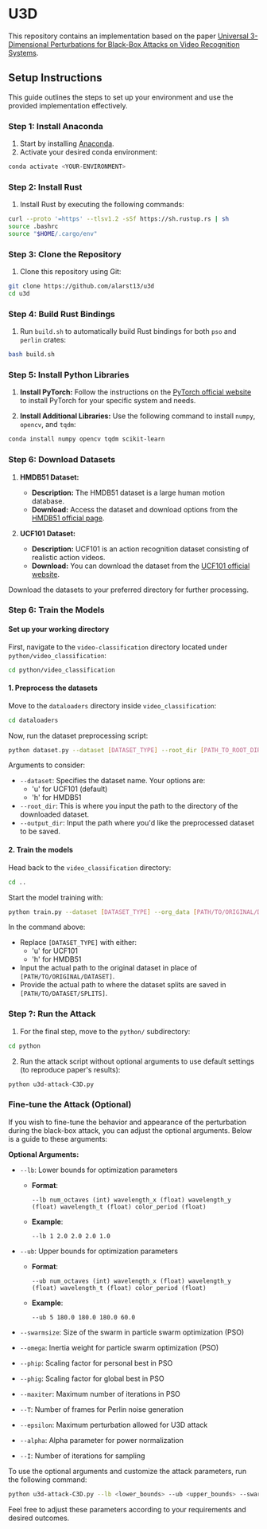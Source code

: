 # U3D

This repository contains an implementation based on the paper [Universal 3-Dimensional Perturbations for Black-Box Attacks on Video Recognition Systems](https://arxiv.org/pdf/2107.04284.pdf).

## Setup Instructions

This guide outlines the steps to set up your environment and use the provided implementation effectively.

### Step 1: Install Anaconda

1. Start by installing [Anaconda](https://www.anaconda.com/download).
2. Activate your desired conda environment:

```bash
conda activate <YOUR-ENVIRONMENT>
```

### Step 2: Install Rust

1. Install Rust by executing the following commands:

```bash
curl --proto '=https' --tlsv1.2 -sSf https://sh.rustup.rs | sh
source .bashrc
source "$HOME/.cargo/env"
```

### Step 3: Clone the Repository

1. Clone this repository using Git:

```bash
git clone https://github.com/alarst13/u3d
cd u3d
```

### Step 4: Build Rust Bindings

1. Run `build.sh` to automatically build Rust bindings for both `pso` and `perlin` crates:

```bash
bash build.sh
```

### Step 5: Install Python Libraries

1. **Install PyTorch:** Follow the instructions on the [PyTorch official website](https://pytorch.org/get-started/locally/) to install PyTorch for your specific system and needs.

2. **Install Additional Libraries:** Use the following command to install `numpy`, `opencv`, and `tqdm`:

```bash
conda install numpy opencv tqdm scikit-learn
```

### Step 6: Download Datasets

1. **HMDB51 Dataset:** 
    - **Description:** The HMDB51 dataset is a large human motion database. 
    - **Download:** Access the dataset and download options from the [HMDB51 official page](https://serre-lab.clps.brown.edu/resource/hmdb-a-large-human-motion-database/#Downloads).

2. **UCF101 Dataset:** 
    - **Description:** UCF101 is an action recognition dataset consisting of realistic action videos. 
    - **Download:** You can download the dataset from the [UCF101 official website](https://www.crcv.ucf.edu/data/UCF101.php).

Download the datasets to your preferred directory for further processing.

### Step 6: Train the Models

#### **Set up your working directory**
First, navigate to the `video-classification` directory located under `python/video_classification`:
```bash
cd python/video_classification
```

#### **1. Preprocess the datasets**
Move to the `dataloaders` directory inside `video_classification`:
```bash
cd dataloaders
```
Now, run the dataset preprocessing script:
```bash
python dataset.py --dataset [DATASET_TYPE] --root_dir [PATH_TO_ROOT_DIRECTORY] --output_dir [PATH_TO_OUTPUT_DIRECTORY]
```
Arguments to consider:
- `--dataset`: Specifies the dataset name. Your options are:
  - 'u' for UCF101 (default)
  - 'h' for HMDB51
- `--root_dir`: This is where you input the path to the directory of the downloaded dataset.
- `--output_dir`: Input the path where you'd like the preprocessed dataset to be saved.

#### **2. Train the models**
Head back to the `video_classification` directory:
```bash
cd ..
```
Start the model training with:
```bash
python train.py --dataset [DATASET_TYPE] --org_data [PATH/TO/ORIGINAL/DATASET] --data_path [PATH/TO/DATASET/SPLITS]
```
In the command above:
- Replace `[DATASET_TYPE]` with either:
  - 'u' for UCF101
  - 'h' for HMDB51
- Input the actual path to the original dataset in place of `[PATH/TO/ORIGINAL/DATASET]`.
- Provide the actual path to where the dataset splits are saved in `[PATH/TO/DATASET/SPLITS]`.
### Step ?: Run the Attack

1. For the final step, move to the `python/` subdirectory:

```bash
cd python
```

2. Run the attack script without optional arguments to use default settings (to reproduce paper's results):

```bash
python u3d-attack-C3D.py
```

### Fine-tune the Attack (Optional)

If you wish to fine-tune the behavior and appearance of the perturbation during the black-box attack, you can adjust the optional arguments. Below is a guide to these arguments:

**Optional Arguments:**

- `--lb`: Lower bounds for optimization parameters
  - **Format**:
    ```
    --lb num_octaves (int) wavelength_x (float) wavelength_y (float) wavelength_t (float) color_period (float)
    ```
  - **Example**:
    ```
    --lb 1 2.0 2.0 2.0 1.0
    ```

- `--ub`: Upper bounds for optimization parameters
  - **Format**:
    ```
    --ub num_octaves (int) wavelength_x (float) wavelength_y (float) wavelength_t (float) color_period (float)
    ```
  - **Example**:
    ```
    --ub 5 180.0 180.0 180.0 60.0
    ```

- `--swarmsize`: Size of the swarm in particle swarm optimization (PSO)
- `--omega`: Inertia weight for particle swarm optimization (PSO)
- `--phip`: Scaling factor for personal best in PSO
- `--phig`: Scaling factor for global best in PSO
- `--maxiter`: Maximum number of iterations in PSO
- `--T`: Number of frames for Perlin noise generation
- `--epsilon`: Maximum perturbation allowed for U3D attack
- `--alpha`: Alpha parameter for power normalization
- `--I`: Number of iterations for sampling



To use the optional arguments and customize the attack parameters, run the following command:

```bash
python u3d-attack-C3D.py --lb <lower_bounds> --ub <upper_bounds> --swarmsize <swarm_size> --omega <omega_value> --phip <phip_value> --phig <phig_value> --maxiter <max_iterations> --T <frames_for_perlin> --epsilon <max_perturbation> --alpha <alpha_value> --I <num_iterations>
```

Feel free to adjust these parameters according to your requirements and desired outcomes.
